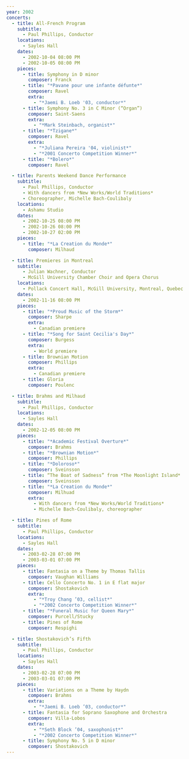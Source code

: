 ```yaml
---
year: 2002
concerts:
  - title: All-French Program
    subtitle:
      - Paul Phillips, Conductor
    locations:
      - Sayles Hall
    dates:
      - 2002-10-04 08:00 PM
      - 2002-10-05 08:00 PM
    pieces:
      - title: Symphony in D minor
        composer: Franck
      - title: "*Pavane pour une infante défunte*"
        composer: Ravel
        extra:
          - "*Jaemi B. Loeb '03, conductor*"
      - title: Symphony No. 3 in C Minor (“Organ”)
        composer: Saint-Saens
        extra:
          - "*Mark Steinbach, organist*"
      - title: "*Tzigane*"
        composer: Ravel
        extra:
          - "*Juliana Pereira '04, violinist*"
          - "*2001 Concerto Competition Winner*"
      - title: "*Bolero*"
        composer: Ravel

  - title: Parents Weekend Dance Performance
    subtitle:
      - Paul Phillips, Conductor
      - With dancers from *New Works/World Traditions*
      - Choreographer, Michelle Bach-Coulibaly
    locations:
      - Ashamu Studio
    dates:
      - 2002-10-25 08:00 PM
      - 2002-10-26 08:00 PM
      - 2002-10-27 02:00 PM
    pieces:
      - title: "*La Creation du Monde*"
        composer: Milhaud

  - title: Premieres in Montreal
    subtitle:
      - Julian Wachner, Conductor
      - McGill University Chamber Choir and Opera Chorus
    locations:
      - Pollack Concert Hall, McGill University, Montreal, Quebec
    dates:
      - 2002-11-16 08:00 PM
    pieces:
      - title: "*Proud Music of the Storm*"
        composer: Sharpe
        extra:
          - Canadian premiere
      - title: "*Song for Saint Cecilia's Day*"
        composer: Burgess
        extra:
          - World premiere
      - title: Brownian Motion
        composer: Phillips
        extra:
          - Canadian premiere
      - title: Gloria
        composer: Poulenc

  - title: Brahms and Milhaud
    subtitle:
      - Paul Phillips, Conductor
    locations:
      - Sayles Hall
    dates:
      - 2002-12-05 08:00 PM
    pieces:
      - title: "*Academic Festival Overture*"
        composer: Brahms
      - title: "*Brownian Motion*"
        composer: Phillips
      - title: "*Doloroso*"
        composer: Sveinsson
      - title: “The Boat of Sadness” from *The Moonlight Island*
        composer: Sveinsson
      - title: "*La Creation du Monde*"
        composer: Milhuad
        extra:
          - With dancers from *New Works/World Traditions*
          - Michelle Bach-Coulibaly, choreographer

  - title: Pines of Rome
    subtitle:
      - Paul Phillips, Conductor
    locations:
      - Sayles Hall
    dates:
      - 2003-02-28 07:00 PM
      - 2003-03-01 07:00 PM
    pieces:
      - title: Fantasia on a Theme by Thomas Tallis
        composer: Vaughan Williams
      - title: Cello Concerto No. 1 in E flat major
        composer: Shostakovich
        extra:
          - "*Troy Chang ’03, cellist*"
          - "*2002 Concerto Competition Winner*"
      - title: "*Funeral Music for Queen Mary*"
        composer: Purcell/Stucky
      - title: Pines of Rome
        composer: Respighi

  - title: Shostakovich’s Fifth
    subtitle:
      - Paul Phillips, Conductor
    locations:
      - Sayles Hall
    dates:
      - 2003-02-28 07:00 PM
      - 2003-03-01 07:00 PM
    pieces:
      - title: Variations on a Theme by Haydn
        composer: Brahms
        extra:
          - "*Jaemi B. Loeb ’03, conductor*"
      - title: Fantasia for Soprano Saxophone and Orchestra
        composer: Villa-Lobos
        extra:
          - "*Seth Block ’04, saxophonist*"
          - "*2002 Concerto Competition Winner*"
      - title: Symphony No. 5 in D minor
        composer: Shostakovich
---
```

